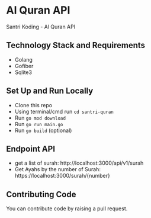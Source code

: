 # Al Quran API

Santri Koding - Al Quran API
## Technology Stack and Requirements

- Golang
- Gofiber
- Sqlite3

## Set Up and Run Locally

- Clone this repo
- Using terminal/cmd run `cd santri-quran`
- Run `go mod download`
- Run `go run main.go`
- Run `go build` (optional)

## Endpoint API

- get a list of surah: http://localhost:3000/api/v1/surah
- Get Ayahs by the number of Surah: https://localhost:3000/surah/{number}

## Contributing Code

You can contribute code by raising a pull request.
